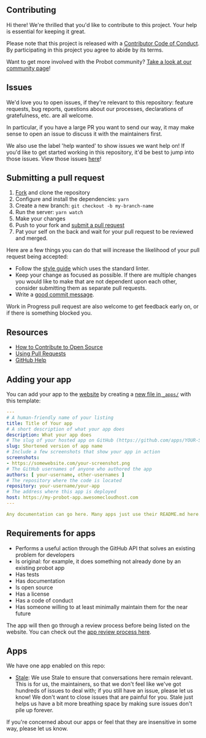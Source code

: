 ## Contributing

[fork]: https://github.com/probot/probot.github.io/fork
[pr]: https://github.com/probot/probot.github.io/compare
[style]: https://github.com/standard/standard
[code-of-conduct]: CODE_OF_CONDUCT.md

Hi there! We're thrilled that you'd like to contribute to this project. Your help is essential for keeping it great.

Please note that this project is released with a [Contributor Code of Conduct][code-of-conduct]. By participating in this project you agree to abide by its terms.

Want to get more involved with the Probot community? [Take a look at our community page](https://probot.github.io/community/)!

## Issues

We'd love you to open issues, if they're relevant to this repository: feature requests, bug reports, questions about our processes, declarations of gratefulness, etc. are all welcome.

In particular, if you have a large PR you want to send our way, it may make sense to open an issue to discuss it with the maintainers first.

We also use the label 'help wanted' to show issues we want help on! If you'd like to get started working in this repository, it'd be best to jump into those issues. View those issues [here](https://github.com/probot/probot.github.io/labels/help%20wanted)!

## Submitting a pull request

1. [Fork][fork] and clone the repository
1. Configure and install the dependencies: `yarn`
1. Create a new branch: `git checkout -b my-branch-name`
1. Run the server: `yarn watch`
1. Make your changes
1. Push to your fork and [submit a pull request][pr]
1. Pat your self on the back and wait for your pull request to be reviewed and merged.

Here are a few things you can do that will increase the likelihood of your pull request being accepted:

- Follow the [style guide][style] which uses the standard linter.
- Keep your change as focused as possible. If there are multiple changes you would like to make that are not dependent upon each other, consider submitting them as separate pull requests.
- Write a [good commit message](http://tbaggery.com/2008/04/19/a-note-about-git-commit-messages.html).

Work in Progress pull request are also welcome to get feedback early on, or if there is something blocked you.

## Resources

- [How to Contribute to Open Source](https://opensource.guide/how-to-contribute/)
- [Using Pull Requests](https://help.github.com/articles/about-pull-requests/)
- [GitHub Help](https://help.github.com)

## Adding your app

You can add your app to the [website](https://probot.github.io/apps/) by creating a [new file in `_apps/`](https://github.com/probot/probot.github.io/new/master?filename=_apps/your-app-name.md) with this template:

```yaml
---
# A human-friendly name of your listing
title: Title of Your app
# A short description of what your app does
description: What your app does
# The slug of your hosted app on GitHub (https://github.com/apps/YOUR-SLUG)
slug: Shortened version of app name
# Include a few screenshots that show your app in action
screenshots:
- https://somewebsite.com/your-screenshot.png
# The GitHub usernames of anyone who authored the app
authors: [ your-username, other-usernames ]
# The repository where the code is located
repository: your-username/your-app
# The address where this app is deployed
host: https://my-probot-app.awesomecloudhost.com
---

Any documentation can go here. Many apps just use their README.md here.
```

## Requirements for apps

- Performs a useful action through the GitHub API that solves an existing problem for developers
- Is original: for example, it does something not already done by an existing probot app
- Has tests
- Has documentation
- Is open source
- Has a license
- Has a code of conduct
- Has someone willing to at least minimally maintain them for the near future

The app will then go through a review process before being listed on the website. You can check out the [app review process here](https://github.com/probot/probot.github.io/blob/master/.github/app-review-process.md).

## Apps

We have one app enabled on this repo:

- [Stale](https://probot.github.io/apps/stale/): We use Stale to ensure that conversations here remain relevant. This is for us, the maintainers, so that we don't feel like we've got hundreds of issues to deal with; if you still have an issue, please let us know! We don't want to close issues that are painful for you. Stale just helps us have a bit more breathing space by making sure issues don't pile up forever.

If you're concerned about our apps or feel that they are insensitive in some way, please let us know.
